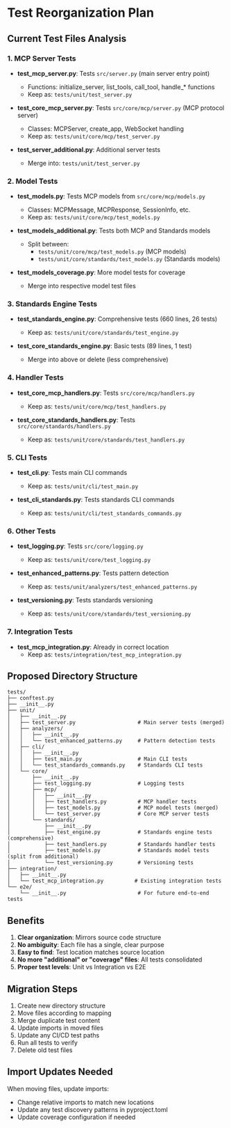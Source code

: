 # Test Reorganization Plan

## Current Test Files Analysis

### 1. MCP Server Tests
- **test_mcp_server.py**: Tests `src/server.py` (main server entry point)
  - Functions: initialize_server, list_tools, call_tool, handle_* functions
  - Keep as: `tests/unit/test_server.py`

- **test_core_mcp_server.py**: Tests `src/core/mcp/server.py` (MCP protocol server)
  - Classes: MCPServer, create_app, WebSocket handling
  - Keep as: `tests/unit/core/mcp/test_server.py`

- **test_server_additional.py**: Additional server tests
  - Merge into: `tests/unit/test_server.py`

### 2. Model Tests
- **test_models.py**: Tests MCP models from `src/core/mcp/models.py`
  - Classes: MCPMessage, MCPResponse, SessionInfo, etc.
  - Keep as: `tests/unit/core/mcp/test_models.py`

- **test_models_additional.py**: Tests both MCP and Standards models
  - Split between:
    - `tests/unit/core/mcp/test_models.py` (MCP models)
    - `tests/unit/core/standards/test_models.py` (Standards models)

- **test_models_coverage.py**: More model tests for coverage
  - Merge into respective model test files

### 3. Standards Engine Tests
- **test_standards_engine.py**: Comprehensive tests (660 lines, 26 tests)
  - Keep as: `tests/unit/core/standards/test_engine.py`

- **test_core_standards_engine.py**: Basic tests (89 lines, 1 test)
  - Merge into above or delete (less comprehensive)

### 4. Handler Tests
- **test_core_mcp_handlers.py**: Tests `src/core/mcp/handlers.py`
  - Keep as: `tests/unit/core/mcp/test_handlers.py`

- **test_core_standards_handlers.py**: Tests `src/core/standards/handlers.py`
  - Keep as: `tests/unit/core/standards/test_handlers.py`

### 5. CLI Tests
- **test_cli.py**: Tests main CLI commands
  - Keep as: `tests/unit/cli/test_main.py`

- **test_cli_standards.py**: Tests standards CLI commands
  - Keep as: `tests/unit/cli/test_standards_commands.py`

### 6. Other Tests
- **test_logging.py**: Tests `src/core/logging.py`
  - Keep as: `tests/unit/core/test_logging.py`

- **test_enhanced_patterns.py**: Tests pattern detection
  - Keep as: `tests/unit/analyzers/test_enhanced_patterns.py`

- **test_versioning.py**: Tests standards versioning
  - Keep as: `tests/unit/core/standards/test_versioning.py`

### 7. Integration Tests
- **test_mcp_integration.py**: Already in correct location
  - Keep as: `tests/integration/test_mcp_integration.py`

## Proposed Directory Structure

```
tests/
├── conftest.py
├── __init__.py
├── unit/
│   ├── __init__.py
│   ├── test_server.py                    # Main server tests (merged)
│   ├── analyzers/
│   │   ├── __init__.py
│   │   └── test_enhanced_patterns.py     # Pattern detection tests
│   ├── cli/
│   │   ├── __init__.py
│   │   ├── test_main.py                  # Main CLI tests
│   │   └── test_standards_commands.py    # Standards CLI tests
│   └── core/
│       ├── __init__.py
│       ├── test_logging.py               # Logging tests
│       ├── mcp/
│       │   ├── __init__.py
│       │   ├── test_handlers.py          # MCP handler tests
│       │   ├── test_models.py            # MCP model tests (merged)
│       │   └── test_server.py            # Core MCP server tests
│       └── standards/
│           ├── __init__.py
│           ├── test_engine.py            # Standards engine tests (comprehensive)
│           ├── test_handlers.py          # Standards handler tests
│           ├── test_models.py            # Standards model tests (split from additional)
│           └── test_versioning.py        # Versioning tests
├── integration/
│   ├── __init__.py
│   └── test_mcp_integration.py          # Existing integration tests
└── e2e/
    └── __init__.py                       # For future end-to-end tests
```

## Benefits

1. **Clear organization**: Mirrors source code structure
2. **No ambiguity**: Each file has a single, clear purpose
3. **Easy to find**: Test location matches source location
4. **No more "additional" or "coverage" files**: All tests consolidated
5. **Proper test levels**: Unit vs Integration vs E2E

## Migration Steps

1. Create new directory structure
2. Move files according to mapping
3. Merge duplicate test content
4. Update imports in moved files
5. Update any CI/CD test paths
6. Run all tests to verify
7. Delete old test files

## Import Updates Needed

When moving files, update imports:
- Change relative imports to match new locations
- Update any test discovery patterns in pyproject.toml
- Update coverage configuration if needed